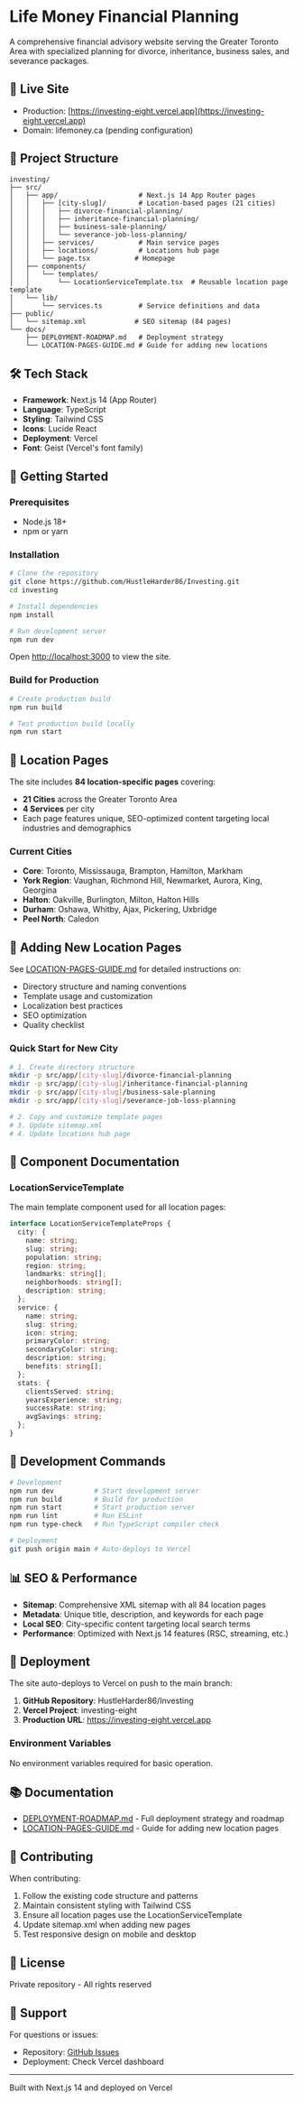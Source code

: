 # Life Money Financial Planning

A comprehensive financial advisory website serving the Greater Toronto Area with specialized planning for divorce, inheritance, business sales, and severance packages.

## 🚀 Live Site
- Production: [https://investing-eight.vercel.app](https://investing-eight.vercel.app)
- Domain: lifemoney.ca (pending configuration)

## 📁 Project Structure

```
investing/
├── src/
│   ├── app/                    # Next.js 14 App Router pages
│   │   ├── [city-slug]/        # Location-based pages (21 cities)
│   │   │   ├── divorce-financial-planning/
│   │   │   ├── inheritance-financial-planning/
│   │   │   ├── business-sale-planning/
│   │   │   └── severance-job-loss-planning/
│   │   ├── services/           # Main service pages
│   │   ├── locations/          # Locations hub page
│   │   └── page.tsx           # Homepage
│   ├── components/
│   │   └── templates/
│   │       └── LocationServiceTemplate.tsx  # Reusable location page template
│   └── lib/
│       └── services.ts         # Service definitions and data
├── public/
│   └── sitemap.xml            # SEO sitemap (84 pages)
└── docs/
    ├── DEPLOYMENT-ROADMAP.md   # Deployment strategy
    └── LOCATION-PAGES-GUIDE.md # Guide for adding new locations
```

## 🛠️ Tech Stack

- **Framework**: Next.js 14 (App Router)
- **Language**: TypeScript
- **Styling**: Tailwind CSS
- **Icons**: Lucide React
- **Deployment**: Vercel
- **Font**: Geist (Vercel's font family)

## 🚦 Getting Started

### Prerequisites
- Node.js 18+ 
- npm or yarn

### Installation
```bash
# Clone the repository
git clone https://github.com/HustleHarder86/Investing.git
cd investing

# Install dependencies
npm install

# Run development server
npm run dev
```

Open [http://localhost:3000](http://localhost:3000) to view the site.

### Build for Production
```bash
# Create production build
npm run build

# Test production build locally
npm run start
```

## 📍 Location Pages

The site includes **84 location-specific pages** covering:
- **21 Cities** across the Greater Toronto Area
- **4 Services** per city
- Each page features unique, SEO-optimized content targeting local industries and demographics

### Current Cities
- **Core**: Toronto, Mississauga, Brampton, Hamilton, Markham
- **York Region**: Vaughan, Richmond Hill, Newmarket, Aurora, King, Georgina
- **Halton**: Oakville, Burlington, Milton, Halton Hills
- **Durham**: Oshawa, Whitby, Ajax, Pickering, Uxbridge
- **Peel North**: Caledon

## 📝 Adding New Location Pages

See [LOCATION-PAGES-GUIDE.md](docs/LOCATION-PAGES-GUIDE.md) for detailed instructions on:
- Directory structure and naming conventions
- Template usage and customization
- Localization best practices
- SEO optimization
- Quality checklist

### Quick Start for New City
```bash
# 1. Create directory structure
mkdir -p src/app/[city-slug]/divorce-financial-planning
mkdir -p src/app/[city-slug]/inheritance-financial-planning
mkdir -p src/app/[city-slug]/business-sale-planning
mkdir -p src/app/[city-slug]/severance-job-loss-planning

# 2. Copy and customize template pages
# 3. Update sitemap.xml
# 4. Update locations hub page
```

## 🎨 Component Documentation

### LocationServiceTemplate
The main template component used for all location pages:

```typescript
interface LocationServiceTemplateProps {
  city: {
    name: string;
    slug: string;
    population: string;
    region: string;
    landmarks: string[];
    neighborhoods: string[];
    description: string;
  };
  service: {
    name: string;
    slug: string;
    icon: string;
    primaryColor: string;
    secondaryColor: string;
    description: string;
    benefits: string[];
  };
  stats: {
    clientsServed: string;
    yearsExperience: string;
    successRate: string;
    avgSavings: string;
  };
}
```

## 🔧 Development Commands

```bash
# Development
npm run dev          # Start development server
npm run build        # Build for production
npm run start        # Start production server
npm run lint         # Run ESLint
npm run type-check   # Run TypeScript compiler check

# Deployment
git push origin main # Auto-deploys to Vercel
```

## 📊 SEO & Performance

- **Sitemap**: Comprehensive XML sitemap with all 84 location pages
- **Metadata**: Unique title, description, and keywords for each page
- **Local SEO**: City-specific content targeting local search terms
- **Performance**: Optimized with Next.js 14 features (RSC, streaming, etc.)

## 🚀 Deployment

The site auto-deploys to Vercel on push to the main branch:

1. **GitHub Repository**: HustleHarder86/Investing
2. **Vercel Project**: investing-eight
3. **Production URL**: https://investing-eight.vercel.app

### Environment Variables
No environment variables required for basic operation.

## 📚 Documentation

- [DEPLOYMENT-ROADMAP.md](docs/DEPLOYMENT-ROADMAP.md) - Full deployment strategy and roadmap
- [LOCATION-PAGES-GUIDE.md](docs/LOCATION-PAGES-GUIDE.md) - Guide for adding new location pages

## 🤝 Contributing

When contributing:
1. Follow the existing code structure and patterns
2. Maintain consistent styling with Tailwind CSS
3. Ensure all location pages use the LocationServiceTemplate
4. Update sitemap.xml when adding new pages
5. Test responsive design on mobile and desktop

## 📄 License

Private repository - All rights reserved

## 💬 Support

For questions or issues:
- Repository: [GitHub Issues](https://github.com/HustleHarder86/Investing/issues)
- Deployment: Check Vercel dashboard

---

Built with Next.js 14 and deployed on Vercel